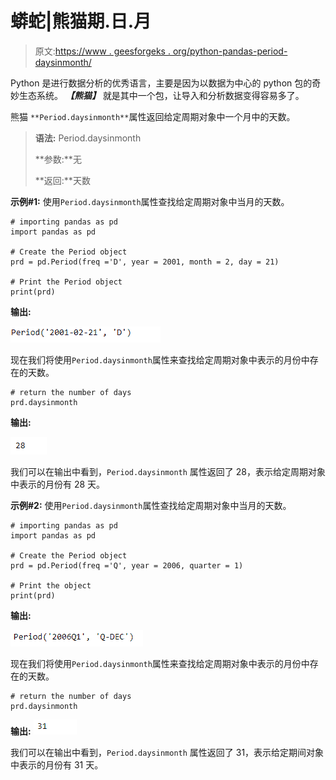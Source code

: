 # 蟒蛇|熊猫期.日.月

> 原文:[https://www . geesforgeks . org/python-pandas-period-daysinmonth/](https://www.geeksforgeeks.org/python-pandas-period-daysinmonth/)

Python 是进行数据分析的优秀语言，主要是因为以数据为中心的 python 包的奇妙生态系统。 ***【熊猫】*** 就是其中一个包，让导入和分析数据变得容易多了。

熊猫 `**Period.daysinmonth**`属性返回给定周期对象中一个月中的天数。

> **语法:** Period.daysinmonth
> 
> **参数:**无
> 
> **返回:**天数

**示例#1:** 使用`Period.daysinmonth`属性查找给定周期对象中当月的天数。

```
# importing pandas as pd
import pandas as pd

# Create the Period object
prd = pd.Period(freq ='D', year = 2001, month = 2, day = 21)

# Print the Period object
print(prd)
```

**输出:**

![](img/f0e1932f3c2706f75d56e7ef775bb754.png)

现在我们将使用`Period.daysinmonth`属性来查找给定周期对象中表示的月份中存在的天数。

```
# return the number of days
prd.daysinmonth
```

**输出:**

![](img/8a24891fb5f69a561726bfe03c67b8da.png)

我们可以在输出中看到，`Period.daysinmonth` 属性返回了 28，表示给定周期对象中表示的月份有 28 天。

**示例#2:** 使用`Period.daysinmonth`属性查找给定周期对象中当月的天数。

```
# importing pandas as pd
import pandas as pd

# Create the Period object
prd = pd.Period(freq ='Q', year = 2006, quarter = 1)

# Print the object
print(prd)
```

**输出:**

![](img/872e5cfe93c11d77a915107c84a00d08.png)

现在我们将使用`Period.daysinmonth`属性来查找给定周期对象中表示的月份中存在的天数。

```
# return the number of days
prd.daysinmonth
```

**输出:**
![](img/75b749c4aad0b1275ebb0e7919cd501b.png)

我们可以在输出中看到，`Period.daysinmonth` 属性返回了 31，表示给定期间对象中表示的月份有 31 天。
